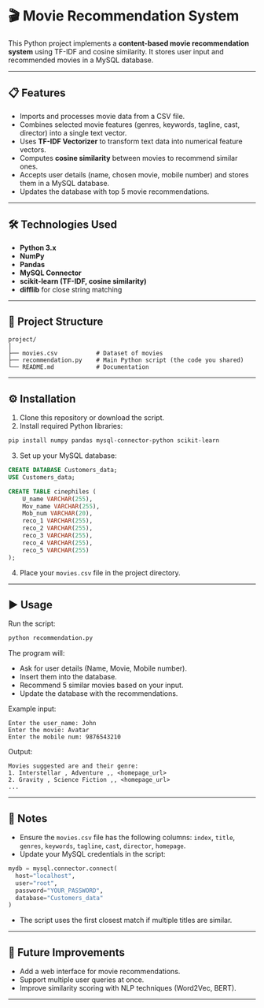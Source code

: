 # 🎬 Movie Recommendation System

This Python project implements a **content-based movie recommendation system** using TF-IDF and cosine similarity.
It stores user input and recommended movies in a MySQL database.

---

## 📋 Features

* Imports and processes movie data from a CSV file.
* Combines selected movie features (genres, keywords, tagline, cast, director) into a single text vector.
* Uses **TF-IDF Vectorizer** to transform text data into numerical feature vectors.
* Computes **cosine similarity** between movies to recommend similar ones.
* Accepts user details (name, chosen movie, mobile number) and stores them in a MySQL database.
* Updates the database with top 5 movie recommendations.

---

## 🛠️ Technologies Used

* **Python 3.x**
* **NumPy**
* **Pandas**
* **MySQL Connector**
* **scikit-learn (TF-IDF, cosine similarity)**
* **difflib** for close string matching

---

## 📂 Project Structure

```
project/
│
├── movies.csv           # Dataset of movies
├── recommendation.py    # Main Python script (the code you shared)
└── README.md            # Documentation
```

---

## ⚙️ Installation

1. Clone this repository or download the script.
2. Install required Python libraries:

```bash
pip install numpy pandas mysql-connector-python scikit-learn
```

3. Set up your MySQL database:

```sql
CREATE DATABASE Customers_data;
USE Customers_data;

CREATE TABLE cinephiles (
    U_name VARCHAR(255),
    Mov_name VARCHAR(255),
    Mob_num VARCHAR(20),
    reco_1 VARCHAR(255),
    reco_2 VARCHAR(255),
    reco_3 VARCHAR(255),
    reco_4 VARCHAR(255),
    reco_5 VARCHAR(255)
);
```

4. Place your `movies.csv` file in the project directory.

---

## ▶️ Usage

Run the script:

```bash
python recommendation.py
```

The program will:

* Ask for user details (Name, Movie, Mobile number).
* Insert them into the database.
* Recommend 5 similar movies based on your input.
* Update the database with the recommendations.

Example input:

```
Enter the user_name: John
Enter the movie: Avatar
Enter the mobile num: 9876543210
```

Output:

```
Movies suggested are and their genre:
1. Interstellar , Adventure ,, <homepage_url>
2. Gravity , Science Fiction ,, <homepage_url>
...
```

---

## 📝 Notes

* Ensure the `movies.csv` file has the following columns:
  `index`, `title`, `genres`, `keywords`, `tagline`, `cast`, `director`, `homepage`.
* Update your MySQL credentials in the script:

```python
mydb = mysql.connector.connect(
  host="localhost",
  user="root",
  password="YOUR_PASSWORD",
  database="Customers_data"
)
```

* The script uses the first closest match if multiple titles are similar.

---

## 🚀 Future Improvements

* Add a web interface for movie recommendations.
* Support multiple user queries at once.
* Improve similarity scoring with NLP techniques (Word2Vec, BERT).

---


